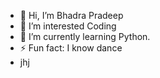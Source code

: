- 👋 Hi, I’m Bhadra Pradeep
- 👀 I’m interested Coding
- 🌱 I’m currently learning Python.
- ⚡ Fun fact: I know dance
- jhj

<!---
bhadra-06/bhadra-06 is a ✨ special ✨ repository because its `README.md` (this file) appears on your GitHub profile.
You can click the Preview link to take a look at your changes.
--->
